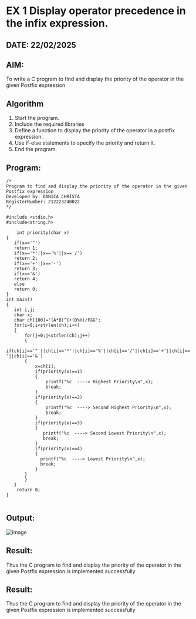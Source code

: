 # EX 1 Display operator precedence in the infix expression.
## DATE: 22/02/2025
## AIM:
To write a C program to find and display the priority of the operator in the given Postfix expression

## Algorithm
1. Start the program.
2. Include the required libraries
3. Define a function to display the priority of the operator in a postfix expression.
4. Use if-else statements to specify the priority and return it.
5. End the program.

## Program:
```
/*
Program to find and display the priority of the operator in the given Postfix expression
Developed by: DANICA CHRISTA
RegisterNumber: 212223240022
*/

#include <stdio.h>
#include<string.h>

    int priority(char x)
{
   if(x=='^')
   return 1;
   if(x=='*'||x=='%'||x=='/')
   return 2;
   if(x=='+'||x=='-')
   return 3;
   if(x=='&')
   return 4;
   else
   return 0;
}
int main()
{
   int i,j;
   char x;
   char ch[100]="(A*B)^C+(D%H)/F&G";
   for(i=0;i<strlen(ch);i++)
   {
       for(j=0;j<strlen(ch);j++)
       {
           if(ch[i]=='^'||ch[i]=='*'||ch[i]=='%'||ch[i]=='/'||ch[i]=='+'||ch[i]=='-'||ch[i]=='&')
       {
           x=ch[i];
           if(priority(x)==1)
           {
               printf("%c  ----> Highest Priority\n",x);
               break;
           }
           if(priority(x)==2)
           {
               printf("%c  ----> Second Highest Priority\n",x);
               break;
           }
           if(priority(x)==3)
           {
              printf("%c  ----> Second Lowest Priority\n",x);
              break;
           }
           if(priority(x)==4)
           {
             printf("%c  ----> Lowest Priority\n",x);
             break;
           }
       } 
       }
   }
    return 0;
}
   
```

## Output:

![image](https://github.com/user-attachments/assets/229f7cf8-0b1a-4d95-914c-5e547e8f2c95)

## Result:
Thus the C program to find and display the priority of the operator in the given Postfix expression is implemented successfully


## Result:
Thus the C program to find and display the priority of the operator in the given Postfix expression is implemented successfully
